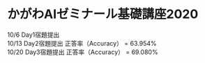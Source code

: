 # かがわAIゼミナール基礎講座2020

10/6 Day1宿題提出  
10/13 Day2宿題提出  正答率（Accuracy） = 63.954%  
10/20 Day3宿題提出  正答率（Accuracy） = 69.080%  
